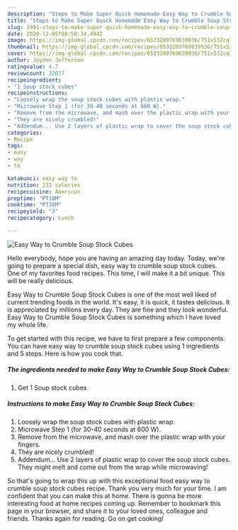 ```yaml
---
description: "Steps to Make Super Quick Homemade Easy Way to Crumble Soup Stock Cubes"
title: "Steps to Make Super Quick Homemade Easy Way to Crumble Soup Stock Cubes"
slug: 1991-steps-to-make-super-quick-homemade-easy-way-to-crumble-soup-stock-cubes
date: 2020-12-05T08:50:34.494Z
image: https://img-global.cpcdn.com/recipes/6533209769639936/751x532cq70/easy-way-to-crumble-soup-stock-cubes-recipe-main-photo.jpg
thumbnail: https://img-global.cpcdn.com/recipes/6533209769639936/751x532cq70/easy-way-to-crumble-soup-stock-cubes-recipe-main-photo.jpg
cover: https://img-global.cpcdn.com/recipes/6533209769639936/751x532cq70/easy-way-to-crumble-soup-stock-cubes-recipe-main-photo.jpg
author: Jayden Jefferson
ratingvalue: 4.7
reviewcount: 32077
recipeingredient:
- "1 Soup stock cubes"
recipeinstructions:
- "Loosely wrap the soup stock cubes with plastic wrap."
- "Microwave Step 1 (for 30-40 seconds at 600 W)."
- "Remove from the microwave, and mash over the plastic wrap with your fingers."
- "They are nicely crumbled!"
- "Addendum... Use 2 layers of plastic wrap to cover the soup stock cubes. They might melt and come out from the wrap while microwaving!"
categories:
- Recipe
tags:
- easy
- way
- to

katakunci: easy way to 
nutrition: 233 calories
recipecuisine: American
preptime: "PT18M"
cooktime: "PT36M"
recipeyield: "3"
recipecategory: Lunch

---
```



![Easy Way to Crumble Soup Stock Cubes](https://img-global.cpcdn.com/recipes/6533209769639936/751x532cq70/easy-way-to-crumble-soup-stock-cubes-recipe-main-photo.jpg)

Hello everybody, hope you are having an amazing day today. Today, we're going to prepare a special dish, easy way to crumble soup stock cubes. One of my favorites food recipes. This time, I will make it a bit unique. This will be really delicious.



Easy Way to Crumble Soup Stock Cubes is one of the most well liked of current trending foods in the world. It's easy, it is quick, it tastes delicious. It is appreciated by millions every day. They are fine and they look wonderful. Easy Way to Crumble Soup Stock Cubes is something which I have loved my whole life.


To get started with this recipe, we have to first prepare a few components. You can have easy way to crumble soup stock cubes using 1 ingredients and 5 steps. Here is how you cook that.

<!--inarticleads1-->

##### The ingredients needed to make Easy Way to Crumble Soup Stock Cubes:

1. Get 1 Soup stock cubes




<!--inarticleads2-->

##### Instructions to make Easy Way to Crumble Soup Stock Cubes:

1. Loosely wrap the soup stock cubes with plastic wrap.
1. Microwave Step 1 (for 30-40 seconds at 600 W).
1. Remove from the microwave, and mash over the plastic wrap with your fingers.
1. They are nicely crumbled!
1. Addendum... Use 2 layers of plastic wrap to cover the soup stock cubes. They might melt and come out from the wrap while microwaving!




So that's going to wrap this up with this exceptional food easy way to crumble soup stock cubes recipe. Thank you very much for your time. I am confident that you can make this at home. There is gonna be more interesting food at home recipes coming up. Remember to bookmark this page in your browser, and share it to your loved ones, colleague and friends. Thanks again for reading. Go on get cooking!
